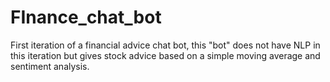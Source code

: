 # FInance_chat_bot
First iteration of a financial advice chat bot, this "bot" does not have NLP in this iteration but gives stock advice based on a simple moving average and sentiment analysis.
